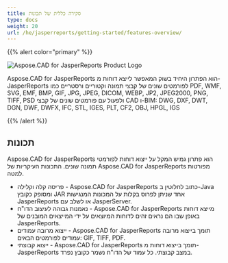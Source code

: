 ```yaml
---
title: סקירה כללית של תכונות
type: docs
weight: 20
url: /he/jasperreports/getting-started/features-overview/
---
```


{{% alert color="primary" %}}

![Aspose.CAD for JasperReports Product Logo](/_assets/home_3.png)

Aspose.CAD for JasperReports הוא הפתרון היחיד בשוק המאפשר לייצא דוחות מ-JasperReports לפורמטים שונים של קבצי תמונה וקטוריים ורסטריים כמו PDF, WMF, SVG, EMF, BMP, GIF, JPG, JPEG, DICOM, WEBP, JP2, JPEG2000, PNG, TIFF, PSD ולפעול עם פורמטים שונים של קבצי CAD ו-BIM: DWG, DXF, DWT, DGN, DWF, DWFX, IFC, STL, IGES, PLT, CF2, OBJ, HPGL, IGS

{{% /alert %}}

## תכונות

Aspose.CAD for JasperReports הוא פתרון גמיש המקל על ייצוא דוחות לפורמטי תמונה שונים. התכונות העיקריות של Aspose.CAD for JasperReports מפורטות למטה.

- פריסה קלה וקלילה - Aspose.CAD for JasperReports כתוב לחלוטין ב-Java ומסופק כקובץ JAR אחד שניתן לפרוס בקלות על המכונות המנגישות JasperReports או לשלב עם JasperServer.
- נאמנות גבוהה לעיצוב הדו"ח - Aspose.CAD for JasperReports מייצא דוחות באופן שבו הם נראים זהים לדוחות המיוצאים על ידי המייצאים המובנים של JasperReports.
- ייצוא מרובה עמודים - Aspose.CAD for JasperReports תומך בייצוא מרובה עמודים לפורמטים הבאים: GIF, TIFF, PDF.
- ייצוא קבוצתי - Aspose.CAD for JasperReports תומך בייצוא דוחות מ-JasperReports במצב קבוצתי. כל עמוד של הדו"ח נשמר כקובץ נפרד.
